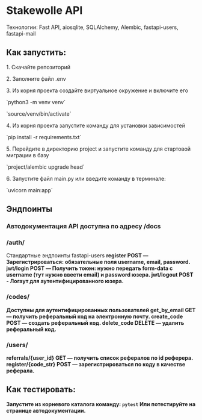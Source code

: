 # Stakewolle API

<p>Технологии: Fast API, aiosqlite, SQLAlchemy, Alembic, fastapi-users, fastapi-mail

## Как запустить:
<p>1. Скачайте репозиторий
<p>2. Заполните файл .env
<p>3. Из корня проекта создайте виртуальное окружение и включите его
<p>`python3 -m venv venv`
<p>`source/venv/bin/activate`
<p>4. Из корня проекта запустите команду для установки зависимостей
<p>`pip install -r requirements.txt`
<p>5. Перейдите в директорию project и запустите команду для стартовой миграции в базу
<p>`project/alembic upgrade head`
<p>6. Запустите файл main.py или введите команду в терминале:
<p>`uvicorn main:app`

## Эндпоинты
### Автодокументация API доступна по адресу /docs

### /auth/
Стандартные эндпоинты fastapi-users
<b>register<b> POST — Зарегистрироваться: обязательные поля username, email, password.
<b>jwt/login<b> POST — Получить токен: нужно передать form-data с username (тут нужно ввести email) и password юзера.
<b>jwt/logout<b> POST - Логаут для аутентифицированного юзера.

### /codes/
Доступны для аутентифицированных пользователей
<b>get_by_email<b> GET — получить реферальный код на электронную почту.
<b>create_code<b> POST — создать реферальный код.
<b>delete_code<b> DELETE — удалить реферальный код.

### /users/
<b>referrals/{user_id}<b> GET — получить список рефералов по id реферера.
<b>register/{code_str}<b> POST — зарегистрироваться по коду в качестве реферала.

## Как тестировать:

Запустите из корневого каталога команду:
`pytest`
Или потестируйте на странице автодокументации.
